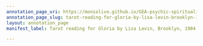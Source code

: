 ```yaml
---
annotation_page_uri: https://moniolivo.github.io/GEA-psychic-spirituality-recordings/annotations/tarot-reading-for-gloria-by-lisa-levin-brooklyn-1984-november-30-canvas-1-tarot-card-description.json
annotation_page_slug: tarot-reading-for-gloria-by-lisa-levin-brooklyn-1984-november-30-canvas-1-tarot-card-description
layout: annotation_page
manifest_label: Tarot reading for Gloria by Lisa Levin, Brooklyn, 1984 November 30

---
```

